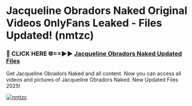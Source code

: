 # Jacqueline Obradors Naked Original Videos 0nlyFans Leaked - Files Updated! (nmtzc)

<h3>🔴 CLICK HERE 🌐==►► <a href="https://tinyurl.com/up5wt9bj" rel="nofollow">Jacqueline Obradors Naked Updated Files</a></h3>

Get Jacqueline Obradors Naked and all content. Now you can access all videos and pictures of Jacqueline Obradors Naked. New Updated Files 2025!

[![nmtzc](https://i.imgur.com/ABiUzMV.gif)](https://tinyurl.com/up5wt9bj)
